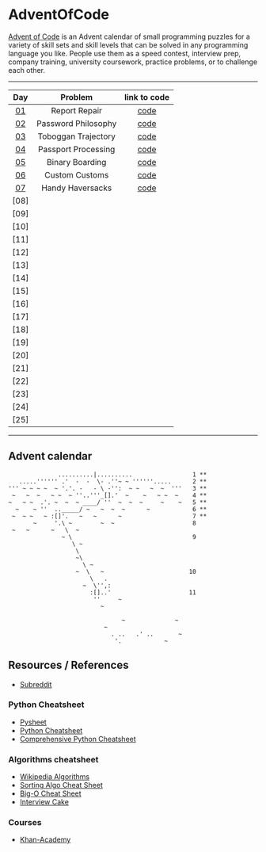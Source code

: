 # AdventOfCode

[Advent of Code](https://adventofcode.com) is an Advent calendar of small programming puzzles for a variety of skill sets and skill levels that can be solved in any programming language you like. People use them as a speed contest, interview prep, company training, university coursework, practice problems, or to challenge each other.

---

Day | Problem | link to code 
:---: | :-------: | :----:
[01](Day_1) | Report Repair | [code](Day_1/solution.py) 
[02](Day_2) | Password Philosophy | [code](Day_2/solution.py) 
[03](Day_3) | Toboggan Trajectory | [code](Day_3/solution.py) 
[04](Day_4) | Passport Processing | [code](Day_4/solution.py) 
[05](Day_5)  | Binary Boarding | [code](Day_5/solution.py) 
[06](Day_6)  | Custom Customs | [code](Day_6/solution.py) 
[07](Day_7)  | Handy Haversacks | [code](Day_7/solution.py) 
[08]| |
[09]| |
[10]| | 
[11]| | 
[12]| | 
[13]| | 
[14]| | 
[15]| | 
[16]| | 
[17]| | 
[18]| | 
[19]| | 
[20]| | 
[21]| | 
[22]| | 
[23]| | 
[24]| | 
[25]| | 

---


## Advent calendar 

```
              ..........|..........                 1 **
   .....'''''' .'  -  -  \- .''~ ~ ''''''.....      2 **
''' ~ ~ ~ ~  ~ '.'. -   - \ -'':  ~ ~   ~  ~  '''   3 **
 ~   ~  ~   ~ ~  ~ ''..'''_[].'  ~    ~   ~ ~  ~    4 **
~   ~ ~  .'. ~  ~  ~ ____/ ''  ~  ~  ~     ~    ~   5 **
  ~    ~ ''  .._____/ ~   ~  ~  ~      ~            6 **
 ~  ~ ~   ~ :[]'.   ~   ~      ~                    7 **
       ~     '.\ ~        ~  ~                      8 
 ~   ~      ~   \  ~                             
               ~ \                                  9 
                  \ ~                            
                   \                             
                   ~\                            
                     \ ~                         
                   ~  \   ~                        10 
                       \   .                     
                     ~  \'',:                    
                       :[]..'                      11 
                        ''     ~                 
                          ~                      
                                                 
                                ~              ~ 
                           ~                     
                             . ..   .' ..       ~
                              '.            ~    

```

<!--
https://raw.githubusercontent.com/encse/adventofcode/master/2020/README.md
-->

## Resources / References

* [Subreddit](https://www.reddit.com/r/adventofcode/)

### Python Cheatsheet
* [Pysheet](https://www.pythonsheets.com)
* [Python Cheatsheet](https://www.pythoncheatsheet.org)
* [Comprehensive Python Cheatsheet](https://gto76.github.io/python-cheatsheet/)

### Algorithms cheatsheet
* [Wikipedia Algorithms](https://en.wikipedia.org/wiki/List_of_algorithms)
* [Sorting Algo Cheat Sheet](https://www.interviewcake.com/sorting-algorithm-cheat-sheet)
* [Big-O Cheat Sheet](https://www.bigocheatsheet.com)
* [Interview Cake](https://www.interviewcake.com)

### Courses
* [Khan-Academy](https://www.khanacademy.org/computing/computer-science/algorithms)
